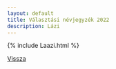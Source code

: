 ```yaml
---
layout: default
title: Választási névjegyzék 2022
description: Lázi
---
```


{% include Laazi.html %}

[Vissza](./)